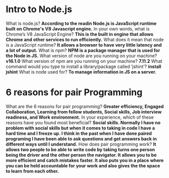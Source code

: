 # Intro to Node.js

What is node.js? **According to the readin Node.js is JavaScript runtime built on Chrome's V8 Javascript engine.**
In your own words, what is Chrome’s V8 JavaScript Engine? **This is the built in engine that allows Chrome and other services to run efficiently.**
What does it mean that node is a JavaScript runtime? **It allows a browser to have very little latency and a lot of output.**
What is npm? **NPM is a package manager that is used for the Node in JS.**
What version of node are you running on your machine? **v16.1.0**
What version of npm are you running on your machine? **7.11.2**
What command would you type to install a library/package called ‘jshint’? **install jshint**
What is node used for? **To manage information in JS on a server.**

# 6 reasons for pair Programming

What are the 6 reasons for pair programming? **Greater efficiency, Engaged Collaboration, Learning from fellow students, Social skills, Job interview readiness, and Work environment.**
In your experience, which of these reasons have you found most beneficial? **Social skills.  Normally I have no problem with social skills but when it comes to taking in code I have a hard time and I freeze up.  I think in the past when I have done paired programing I have been able to ask questions and get answers back in different ways until I understand.**
How does pair programming work? **It allows two people to be able to write code by taking turns one person being the driver and the other person the navigator.  It allows you to be more efficient and catch mistakes faster.  It also puts you in a place where you can be held accountable for your work and also gives the the space to learn from each other.**  